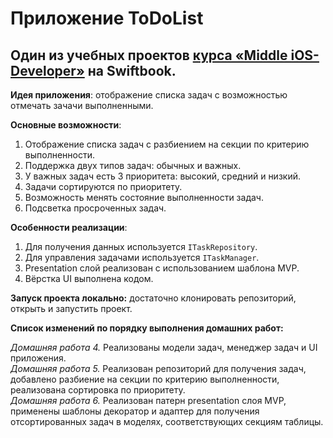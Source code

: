 # Приложение ToDoList

## Один из учебных проектов [курса «Middle iOS-Developer»](https://swiftbook.org/professions/71/show_promo) на Swiftbook.
**Идея приложения**: отображение списка задач с возможностью отмечать зачачи выполненными.

**Основные возможности**:

1. Отображение списка задач с разбиением на секции по критерию выполненности.
2. Поддержка двух типов задач: обычных и важных.
3. У важных задач есть 3 приоритета: высокий, средний и низкий.
4. Задачи сортируются по приоритету.
5. Возможность менять состояние выполненности задач.
6. Подсветка просроченных задач.

**Особенности реализации**:

1. Для получения данных используется `ITaskRepository`.
2. Для управления задачами используется `ITaskManager`.
3. Presentation слой реализован с использованием шаблона MVP.
4. Вёрстка UI выполнена кодом.

**Запуск проекта локально:** достаточно клонировать репозиторий, открыть и запустить проект.

**Список изменений по порядку выполнения домашних работ:**

*Домашняя работа 4.* Реализованы модели задач, менеджер задач и UI приложения.  
*Домашняя работа 5.* Реализован репозиторий для получения задач, добавлено разбиение на секции по критерию выполненности, реализована сортировка по приоритету.  
*Домашняя работа 6.* Реализован патерн presentation слоя MVP, применены шаблоны декоратор и адаптер для получения отсортированных задач в моделях, соответствующих секциям таблицы.